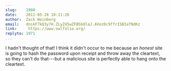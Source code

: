 ```yaml
---
slug:    1980
date:    2011-05-26 10:11:26
author:  Zack Weinberg
email:   dnskF7kQ3y7H.ZLyZ45wZFBSb8laJ.AVez0c9ffrI5BIeTNdKz
link:     https://www.owlfolio.org/
replyto: 1971
...
```


I hadn't thought of that!  I think it didn't occur to me because an
<i>honest</i> site is going to hash the password upon receipt and
throw away the cleartext, so they can't do that---but a malicious site
is perfectly able to hang onto the cleartext.
